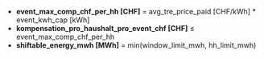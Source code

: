 - **event_max_comp_chf_per_hh [CHF]** = avg_tre_price_paid [CHF/kWh] * event_kwh_cap [kWh]
- **kompensation_pro_haushalt_pro_event_chf [CHF]** ≤ event_max_comp_chf_per_hh
- **shiftable_energy_mwh [MWh]** = min(window_limit_mwh, hh_limit_mwh)